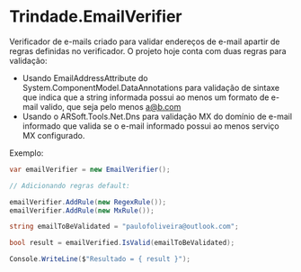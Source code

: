 # Trindade.EmailVerifier

Verificador de e-mails criado para validar endereços de e-mail apartir de regras definidas no verificador.
O projeto hoje conta com duas regras para validação:
- Usando EmailAddressAttribute do System.ComponentModel.DataAnnotations para validação de sintaxe que indica que a string informada possui ao menos um formato de e-mail valido, que seja pelo menos a@b.com
- Usando o ARSoft.Tools.Net.Dns para validação MX do domínio de e-mail informado que valida se o e-mail informado possui ao menos serviço MX configurado.

Exemplo:

```cs
var emailVerifier = new EmailVerifier();

// Adicionando regras default:

emailVerifier.AddRule(new RegexRule());
emailVerifier.AddRule(new MxRule());

string emailToBeValidated = "paulofoliveira@outlook.com";

bool result = emailVerified.IsValid(emailToBeValidated);

Console.WriteLine($"Resultado = { result }");

```
